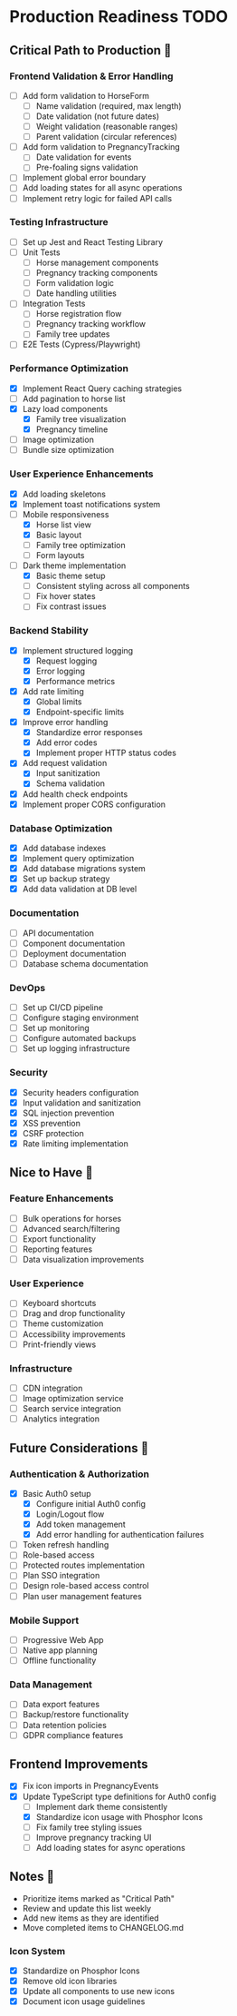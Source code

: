 # Production Readiness TODO

## Critical Path to Production 🚀

### Frontend Validation & Error Handling
- [ ] Add form validation to HorseForm
  - [ ] Name validation (required, max length)
  - [ ] Date validation (not future dates)
  - [ ] Weight validation (reasonable ranges)
  - [ ] Parent validation (circular references)
- [ ] Add form validation to PregnancyTracking
  - [ ] Date validation for events
  - [ ] Pre-foaling signs validation
- [ ] Implement global error boundary
- [ ] Add loading states for all async operations
- [ ] Implement retry logic for failed API calls

### Testing Infrastructure
- [ ] Set up Jest and React Testing Library
- [ ] Unit Tests
  - [ ] Horse management components
  - [ ] Pregnancy tracking components
  - [ ] Form validation logic
  - [ ] Date handling utilities
- [ ] Integration Tests
  - [ ] Horse registration flow
  - [ ] Pregnancy tracking workflow
  - [ ] Family tree updates
- [ ] E2E Tests (Cypress/Playwright)

### Performance Optimization
- [x] Implement React Query caching strategies
- [ ] Add pagination to horse list
- [x] Lazy load components
  - [x] Family tree visualization
  - [x] Pregnancy timeline
- [ ] Image optimization
- [ ] Bundle size optimization

### User Experience Enhancements
- [x] Add loading skeletons
- [x] Implement toast notifications system
- [ ] Mobile responsiveness
  - [x] Horse list view
  - [x] Basic layout
  - [ ] Family tree optimization
  - [ ] Form layouts
- [ ] Dark theme implementation
  - [x] Basic theme setup
  - [ ] Consistent styling across all components
  - [ ] Fix hover states
  - [ ] Fix contrast issues

### Backend Stability
- [x] Implement structured logging
  - [x] Request logging
  - [x] Error logging
  - [x] Performance metrics
- [x] Add rate limiting
  - [x] Global limits
  - [x] Endpoint-specific limits
- [x] Improve error handling
  - [x] Standardize error responses
  - [x] Add error codes
  - [x] Implement proper HTTP status codes
- [x] Add request validation
  - [x] Input sanitization
  - [x] Schema validation
- [x] Add health check endpoints
- [x] Implement proper CORS configuration

### Database Optimization
- [x] Add database indexes
- [x] Implement query optimization
- [x] Add database migrations system
- [x] Set up backup strategy
- [x] Add data validation at DB level

### Documentation
- [ ] API documentation
- [ ] Component documentation
- [ ] Deployment documentation
- [ ] Database schema documentation

### DevOps
- [ ] Set up CI/CD pipeline
- [ ] Configure staging environment
- [ ] Set up monitoring
- [ ] Configure automated backups
- [ ] Set up logging infrastructure

### Security
- [x] Security headers configuration
- [x] Input validation and sanitization
- [x] SQL injection prevention
- [x] XSS prevention
- [x] CSRF protection
- [x] Rate limiting implementation

## Nice to Have 🌟

### Feature Enhancements
- [ ] Bulk operations for horses
- [ ] Advanced search/filtering
- [ ] Export functionality
- [ ] Reporting features
- [ ] Data visualization improvements

### User Experience
- [ ] Keyboard shortcuts
- [ ] Drag and drop functionality
- [ ] Theme customization
- [ ] Accessibility improvements
- [ ] Print-friendly views

### Infrastructure
- [ ] CDN integration
- [ ] Image optimization service
- [ ] Search service integration
- [ ] Analytics integration

## Future Considerations 🔮

### Authentication & Authorization
- [x] Basic Auth0 setup
  - [x] Configure initial Auth0 config
  - [x] Login/Logout flow
  - [x] Add token management
  - [x] Add error handling for authentication failures
- [ ] Token refresh handling
- [ ] Role-based access
- [ ] Protected routes implementation
- [ ] Plan SSO integration
- [ ] Design role-based access control
- [ ] Plan user management features

### Mobile Support
- [ ] Progressive Web App
- [ ] Native app planning
- [ ] Offline functionality

### Data Management
- [ ] Data export features
- [ ] Backup/restore functionality
- [ ] Data retention policies
- [ ] GDPR compliance features

## Frontend Improvements
- [x] Fix icon imports in PregnancyEvents
- [x] Update TypeScript type definitions for Auth0 config
  - [ ] Implement dark theme consistently
  - [x] Standardize icon usage with Phosphor Icons
  - [ ] Fix family tree styling issues
  - [ ] Improve pregnancy tracking UI
  - [ ] Add loading states for async operations

## Notes 📝
- Prioritize items marked as "Critical Path"
- Review and update this list weekly
- Add new items as they are identified
- Move completed items to CHANGELOG.md

### Icon System
- [x] Standardize on Phosphor Icons
- [x] Remove old icon libraries
- [x] Update all components to use new icons
- [x] Document icon usage guidelines
